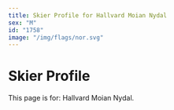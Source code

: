 ```yaml
---
title: Skier Profile for Hallvard Moian Nydal
sex: "M"
id: "1758"
image: "/img/flags/nor.svg" 
---
```


# Skier Profile

This page is for: Hallvard Moian Nydal.
    